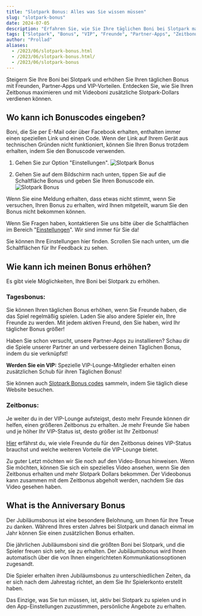 ```yaml
---
title: "Slotpark Bonus: Alles was Sie wissen müssen"
slug: "slotpark-bonus"
date: 2024-07-05
description: "Erfahren Sie, wie Sie Ihre täglichen Boni bei Slotpark maximieren können, einschließlich Freundesboni, Partner-Apps und VIP-Vorteilen."
tags: ["Slotpark", "Bonus", "VIP", "Freunde", "Partner-Apps", "Zeitbonus"]
author: "Prollad"
aliases:
  - /2023/06/slotpark-bonus.html
  - /2023/06/slotpark-bonus.html/
  - /2023/06/slotpark-bonus
---
```


Steigern Sie Ihre Boni bei Slotpark und erhöhen Sie Ihren täglichen Bonus mit Freunden, Partner-Apps und VIP-Vorteilen. Entdecken Sie, wie Sie Ihren Zeitbonus maximieren und mit Videoboni zusätzliche Slotpark-Dollars verdienen können.

## Wo kann ich Bonuscodes eingeben?

Boni, die Sie per E-Mail oder über Facebook erhalten, enthalten immer einen speziellen Link und einen Code. Wenn der Link auf Ihrem Gerät aus technischen Gründen nicht funktioniert, können Sie Ihren Bonus trotzdem erhalten, indem Sie den Bonuscode verwenden.

1.  Gehen Sie zur Option "Einstellungen".
![Slotpark Bonus](/images/Slotpark-Einstellungen.jpg)

3.  Gehen Sie auf dem Bildschirm nach unten, tippen Sie auf die Schaltfläche Bonus und geben Sie Ihren Bonuscode ein.
![Slotpark Bonus](/images/slotpark-bonus.jpg)

Wenn Sie eine Meldung erhalten, dass etwas nicht stimmt, wenn Sie versuchen, Ihren Bonus zu erhalten, wird Ihnen mitgeteilt, warum Sie den Bonus nicht bekommen können.

Wenn Sie Fragen haben, kontaktieren Sie uns bitte über die Schaltflächen im Bereich "[Einstellungen](http://slot.pk/KNId/On8k4FfjhF)". Wir sind immer für Sie da!

Sie können Ihre Einstellungen hier finden. Scrollen Sie nach unten, um die Schaltflächen für Ihr Feedback zu sehen.

## Wie kann ich meinen Bonus erhöhen?

Es gibt viele Möglichkeiten, Ihre Boni bei Slotpark zu erhöhen.

### Tagesbonus:

Sie können Ihren täglichen Bonus erhöhen, wenn Sie Freunde haben, die das Spiel regelmäßig spielen. Laden Sie also andere Spieler ein, Ihre Freunde zu werden. Mit jedem aktiven Freund, den Sie haben, wird Ihr täglicher Bonus größer!

Haben Sie schon versucht, unsere Partner-Apps zu installieren? Schau dir die Spiele unserer Partner an und verbessere deinen Täglichen Bonus, indem du sie verknüpfst!

**Werden Sie ein VIP:** Spezielle VIP-Lounge-Mitglieder erhalten einen zusätzlichen Schub für ihren Täglichen Bonus!

Sie können auch [Slotpark Bonus codes](https://www.slotparkbonuscode.de/) sammeln, indem Sie täglich diese Website besuchen.

### Zeitbonus:

Je weiter du in der VIP-Lounge aufsteigst, desto mehr Freunde können dir helfen, einen größeren Zeitbonus zu erhalten. Je mehr Freunde Sie haben und je höher Ihr VIP-Status ist, desto größer ist Ihr Zeitbonus!

[Hier](http://slot.pk/KNId/fk0JPGfjhF) erfährst du, wie viele Freunde du für den Zeitbonus deines VIP-Status brauchst und welche weiteren Vorteile die VIP-Lounge bietet.

Zu guter Letzt möchten wir Sie noch auf den Video-Bonus hinweisen. Wenn Sie möchten, können Sie sich ein spezielles Video ansehen, wenn Sie den Zeitbonus erhalten und mehr Slotpark Dollars bekommen. Der Videobonus kann zusammen mit dem Zeitbonus abgeholt werden, nachdem Sie das Video gesehen haben.

## What is the Anniversary Bonus

Der Jubiläumsbonus ist eine besondere Belohnung, um Ihnen für Ihre Treue zu danken. Während Ihres ersten Jahres bei Slotpark und danach einmal im Jahr können Sie einen zusätzlichen Bonus erhalten.

Die jährlichen Jubiläumsboni sind die größten Boni bei Slotpark, und die Spieler freuen sich sehr, sie zu erhalten. Der Jubiläumsbonus wird Ihnen automatisch über die von Ihnen eingerichteten Kommunikationsoptionen zugesandt.

Die Spieler erhalten ihren Jubiläumsbonus zu unterschiedlichen Zeiten, da er sich nach dem Jahrestag richtet, an dem Sie Ihr Spielerkonto erstellt haben.

Das Einzige, was Sie tun müssen, ist, aktiv bei Slotpark zu spielen und in den App-Einstellungen zuzustimmen, persönliche Angebote zu erhalten.